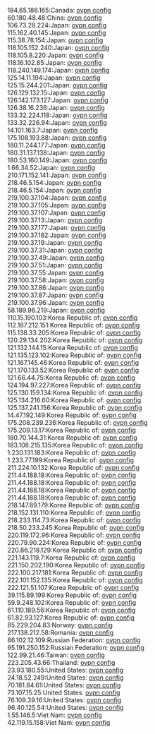 184.65.186.165:Canada: [ovpn config](vpn/184_65_186_165.ovpn)  
60.180.48.48:China: [ovpn config](vpn/60_180_48_48.ovpn)  
106.73.28.224:Japan: [ovpn config](vpn/106_73_28_224.ovpn)  
115.162.40.145:Japan: [ovpn config](vpn/115_162_40_145.ovpn)  
115.38.78.154:Japan: [ovpn config](vpn/115_38_78_154.ovpn)  
118.105.152.240:Japan: [ovpn config](vpn/118_105_152_240.ovpn)  
118.105.8.220:Japan: [ovpn config](vpn/118_105_8_220.ovpn)  
118.16.102.85:Japan: [ovpn config](vpn/118_16_102_85.ovpn)  
118.240.149.174:Japan: [ovpn config](vpn/118_240_149_174.ovpn)  
125.14.11.194:Japan: [ovpn config](vpn/125_14_11_194.ovpn)  
125.15.244.201:Japan: [ovpn config](vpn/125_15_244_201.ovpn)  
126.129.132.15:Japan: [ovpn config](vpn/126_129_132_15.ovpn)  
126.142.173.127:Japan: [ovpn config](vpn/126_142_173_127.ovpn)  
126.38.16.236:Japan: [ovpn config](vpn/126_38_16_236.ovpn)  
133.32.224.118:Japan: [ovpn config](vpn/133_32_224_118.ovpn)  
133.32.226.94:Japan: [ovpn config](vpn/133_32_226_94.ovpn)  
14.101.163.7:Japan: [ovpn config](vpn/14_101_163_7.ovpn)  
175.108.193.88:Japan: [ovpn config](vpn/175_108_193_88.ovpn)  
180.11.244.177:Japan: [ovpn config](vpn/180_11_244_177.ovpn)  
180.31.137.138:Japan: [ovpn config](vpn/180_31_137_138.ovpn)  
180.53.160.149:Japan: [ovpn config](vpn/180_53_160_149.ovpn)  
1.66.34.52:Japan: [ovpn config](vpn/1_66_34_52.ovpn)  
210.171.152.141:Japan: [ovpn config](vpn/210_171_152_141.ovpn)  
218.46.5.154:Japan: [ovpn config](vpn/218_46_5_154.ovpn)  
218.46.5.154:Japan: [ovpn config](vpn/218_46_5_154.ovpn)  
219.100.37.104:Japan: [ovpn config](vpn/219_100_37_104.ovpn)  
219.100.37.105:Japan: [ovpn config](vpn/219_100_37_105.ovpn)  
219.100.37.107:Japan: [ovpn config](vpn/219_100_37_107.ovpn)  
219.100.37.13:Japan: [ovpn config](vpn/219_100_37_13.ovpn)  
219.100.37.177:Japan: [ovpn config](vpn/219_100_37_177.ovpn)  
219.100.37.182:Japan: [ovpn config](vpn/219_100_37_182.ovpn)  
219.100.37.19:Japan: [ovpn config](vpn/219_100_37_19.ovpn)  
219.100.37.31:Japan: [ovpn config](vpn/219_100_37_31.ovpn)  
219.100.37.49:Japan: [ovpn config](vpn/219_100_37_49.ovpn)  
219.100.37.51:Japan: [ovpn config](vpn/219_100_37_51.ovpn)  
219.100.37.55:Japan: [ovpn config](vpn/219_100_37_55.ovpn)  
219.100.37.58:Japan: [ovpn config](vpn/219_100_37_58.ovpn)  
219.100.37.86:Japan: [ovpn config](vpn/219_100_37_86.ovpn)  
219.100.37.87:Japan: [ovpn config](vpn/219_100_37_87.ovpn)  
219.100.37.96:Japan: [ovpn config](vpn/219_100_37_96.ovpn)  
58.189.96.219:Japan: [ovpn config](vpn/58_189_96_219.ovpn)  
110.15.190.103:Korea Republic of: [ovpn config](vpn/110_15_190_103.ovpn)  
112.187.212.151:Korea Republic of: [ovpn config](vpn/112_187_212_151.ovpn)  
115.138.33.205:Korea Republic of: [ovpn config](vpn/115_138_33_205.ovpn)  
120.29.134.202:Korea Republic of: [ovpn config](vpn/120_29_134_202.ovpn)  
121.132.144.15:Korea Republic of: [ovpn config](vpn/121_132_144_15.ovpn)  
121.135.123.102:Korea Republic of: [ovpn config](vpn/121_135_123_102.ovpn)  
121.167.145.46:Korea Republic of: [ovpn config](vpn/121_167_145_46.ovpn)  
121.170.133.52:Korea Republic of: [ovpn config](vpn/121_170_133_52.ovpn)  
121.66.44.75:Korea Republic of: [ovpn config](vpn/121_66_44_75.ovpn)  
124.194.97.227:Korea Republic of: [ovpn config](vpn/124_194_97_227.ovpn)  
125.130.159.134:Korea Republic of: [ovpn config](vpn/125_130_159_134.ovpn)  
125.134.216.60:Korea Republic of: [ovpn config](vpn/125_134_216_60.ovpn)  
125.137.241.156:Korea Republic of: [ovpn config](vpn/125_137_241_156.ovpn)  
14.47.192.149:Korea Republic of: [ovpn config](vpn/14_47_192_149.ovpn)  
175.208.239.236:Korea Republic of: [ovpn config](vpn/175_208_239_236.ovpn)  
175.209.13.17:Korea Republic of: [ovpn config](vpn/175_209_13_17.ovpn)  
180.70.144.31:Korea Republic of: [ovpn config](vpn/180_70_144_31.ovpn)  
183.108.215.135:Korea Republic of: [ovpn config](vpn/183_108_215_135.ovpn)  
1.230.131.183:Korea Republic of: [ovpn config](vpn/1_230_131_183.ovpn)  
1.233.77.199:Korea Republic of: [ovpn config](vpn/1_233_77_199.ovpn)  
211.224.10.132:Korea Republic of: [ovpn config](vpn/211_224_10_132.ovpn)  
211.44.188.18:Korea Republic of: [ovpn config](vpn/211_44_188_18.ovpn)  
211.44.188.18:Korea Republic of: [ovpn config](vpn/211_44_188_18.ovpn)  
211.44.188.18:Korea Republic of: [ovpn config](vpn/211_44_188_18.ovpn)  
211.44.188.18:Korea Republic of: [ovpn config](vpn/211_44_188_18.ovpn)  
218.147.89.179:Korea Republic of: [ovpn config](vpn/218_147_89_179.ovpn)  
218.152.131.110:Korea Republic of: [ovpn config](vpn/218_152_131_110.ovpn)  
218.233.114.73:Korea Republic of: [ovpn config](vpn/218_233_114_73.ovpn)  
218.50.233.245:Korea Republic of: [ovpn config](vpn/218_50_233_245.ovpn)  
220.119.172.96:Korea Republic of: [ovpn config](vpn/220_119_172_96.ovpn)  
220.79.90.224:Korea Republic of: [ovpn config](vpn/220_79_90_224.ovpn)  
220.86.218.129:Korea Republic of: [ovpn config](vpn/220_86_218_129.ovpn)  
221.143.119.7:Korea Republic of: [ovpn config](vpn/221_143_119_7.ovpn)  
221.150.202.190:Korea Republic of: [ovpn config](vpn/221_150_202_190.ovpn)  
222.100.217.181:Korea Republic of: [ovpn config](vpn/222_100_217_181.ovpn)  
222.101.152.135:Korea Republic of: [ovpn config](vpn/222_101_152_135.ovpn)  
222.121.51.107:Korea Republic of: [ovpn config](vpn/222_121_51_107.ovpn)  
39.115.89.199:Korea Republic of: [ovpn config](vpn/39_115_89_199.ovpn)  
59.9.248.102:Korea Republic of: [ovpn config](vpn/59_9_248_102.ovpn)  
61.110.189.56:Korea Republic of: [ovpn config](vpn/61_110_189_56.ovpn)  
61.82.93.127:Korea Republic of: [ovpn config](vpn/61_82_93_127.ovpn)  
85.229.204.83:Norway: [ovpn config](vpn/85_229_204_83.ovpn)  
217.138.212.58:Romania: [ovpn config](vpn/217_138_212_58.ovpn)  
86.102.12.109:Russian Federation: [ovpn config](vpn/86_102_12_109.ovpn)  
95.191.250.152:Russian Federation: [ovpn config](vpn/95_191_250_152.ovpn)  
122.99.21.46:Taiwan: [ovpn config](vpn/122_99_21_46.ovpn)  
223.205.43.66:Thailand: [ovpn config](vpn/223_205_43_66.ovpn)  
23.93.180.55:United States: [ovpn config](vpn/23_93_180_55.ovpn)  
24.18.52.249:United States: [ovpn config](vpn/24_18_52_249.ovpn)  
70.181.84.61:United States: [ovpn config](vpn/70_181_84_61.ovpn)  
73.107.15.25:United States: [ovpn config](vpn/73_107_15_25.ovpn)  
76.109.39.16:United States: [ovpn config](vpn/76_109_39_16.ovpn)  
96.40.125.54:United States: [ovpn config](vpn/96_40_125_54.ovpn)  
1.55.146.5:Viet Nam: [ovpn config](vpn/1_55_146_5.ovpn)  
42.119.15.158:Viet Nam: [ovpn config](vpn/42_119_15_158.ovpn)  
